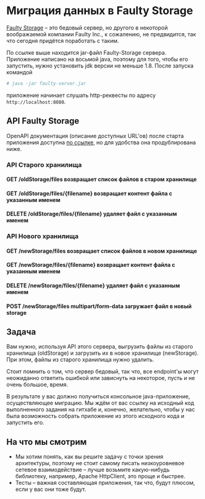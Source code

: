# Миграция данных в Faulty Storage
[Faulty Storage](https://teamcity.jetbrains.com/repository/download/TeamCityPluginsByJetBrains_Unsorted_FaultyStorage_BuildServer/.lastSuccessful/faulty-server.jar?guest=true) – это бедовый сервер, но другого в некоторой воображаемой компании Faulty Inc., к сожалению, не предвидится, так что сегодня придётся поработать с таким.

По ссылке выше находится jar-файл Faulty-Storage сервера. Приложение написано на восьмой java, поэтому для того, чтобы его запустить, нужно установить jdk версии не меньше 1.8. После запуска командой
```bash
# java -jar faulty-server.jar
```
приложение начинает слушать http-реквесты по адресу `http://localhost:8080`.

## API Faulty Storage
OpenAPI документация (описание доступных URL'ов) после старта приложения доступна [по ссылке](http://localhost:8080/swagger-ui/index.html?configUrl=/v3/api-docs/swagger-config), но для удобства она продублирована ниже.
 
### API Старого хранилища
#### GET <base-url>/oldStorage/files возвращает список файлов в старом хранилище
#### GET <base-url>/oldStorage/files/{filename} возвращает контент файла с указанным именем
#### DELETE <base-url>/oldStorage/files/{filename} удаляет файл с указанным именем

### API Нового хранилища
#### GET <base-url>/newStorage/files возвращает список файлов в новом хранилище
#### GET <base-url>/newStorage/files/{filename} возвращает контент файла с указанным именем
#### DELETE <base-url>/newStorage/files/{filename} удаляет файл с указанным именем
#### POST <base-url>/newStorage/files multipart/form-data загружает файл в новый storage 

## Задача
Вам нужно, используя API этого сервера, выгрузить файлы из старого хранилища (oldStorage) и загрузить их в новое хранилище (newStorage). При этом, файлы из старого хранилища нужно удалить.

Стоит помнить о том, что сервер бедовый, так что, все endpoint'ы могут неожиданно ответить ошибкой или зависнуть на некоторое, пусть и не очень большое, время.

В результате у вас должно получиться консольное java-приложение, осуществляющее миграцию. Мы ждём от вас ссылку на исходный код выполненного задания на гитхабе и, конечно, желательно, чтобы у нас была возможность собрать приложение из этого исходного кода и запустить его.

## На что мы смотрим
* Мы хотим понять, как вы решите задачу с точки зрения архитектуры, поэтому не стоит самому писать низкоуровневое сетевое взаимодействие – лучше возьмите какую-нибудь библиотеку, например, Apache HttpClient, это проще и быстрее.
* Тесты – важная составляющая приложения, так что, будут плюсом, если у вас они тоже будут.